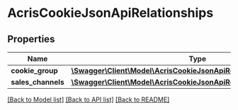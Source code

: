 # AcrisCookieJsonApiRelationships

## Properties
Name | Type | Description | Notes
------------ | ------------- | ------------- | -------------
**cookie_group** | [**\Swagger\Client\Model\AcrisCookieJsonApiRelationshipsCookieGroup**](AcrisCookieJsonApiRelationshipsCookieGroup.md) |  | [optional] 
**sales_channels** | [**\Swagger\Client\Model\AcrisCookieJsonApiRelationshipsSalesChannels**](AcrisCookieJsonApiRelationshipsSalesChannels.md) |  | [optional] 

[[Back to Model list]](../../README.md#documentation-for-models) [[Back to API list]](../../README.md#documentation-for-api-endpoints) [[Back to README]](../../README.md)

